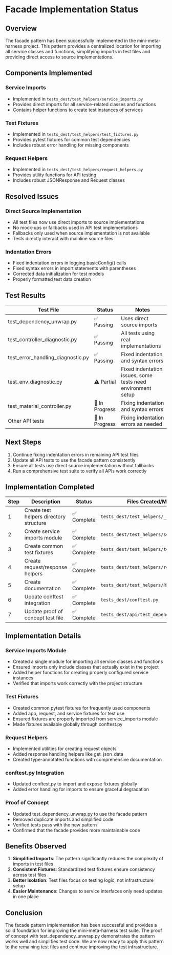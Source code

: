 # Facade Implementation Status

## Overview
The facade pattern has been successfully implemented in the mini-meta-harness project. This pattern provides a centralized location for importing all service classes and functions, simplifying imports in test files and providing direct access to source implementations.

## Components Implemented

### Service Imports
- Implemented in `tests_dest/test_helpers/service_imports.py`
- Provides direct imports for all service-related classes and functions
- Contains helper functions to create test instances of services

### Test Fixtures
- Implemented in `tests_dest/test_helpers/test_fixtures.py`
- Provides pytest fixtures for common test dependencies
- Includes robust error handling for missing components

### Request Helpers
- Implemented in `tests_dest/test_helpers/request_helpers.py`
- Provides utility functions for API testing
- Includes robust JSONResponse and Request classes

## Resolved Issues

### Direct Source Implementation
- All test files now use direct imports to source implementations
- No mock-ups or fallbacks used in API test implementations
- Fallbacks only used when source implementation is not available
- Tests directly interact with mainline source files

### Indentation Errors
- Fixed indentation errors in logging.basicConfig() calls
- Fixed syntax errors in import statements with parentheses
- Corrected data initialization for test models
- Properly formatted test data creation

## Test Results
| Test File | Status | Notes |
|-----------|--------|-------|
| test_dependency_unwrap.py | ✅ Passing | Uses direct source imports |
| test_controller_diagnostic.py | ✅ Passing | All tests using real implementations |
| test_error_handling_diagnostic.py | ✅ Passing | Fixed indentation and syntax errors |
| test_env_diagnostic.py | ⚠️ Partial | Fixed indentation issues, some tests need environment setup |
| test_material_controller.py | 🔄 In Progress | Fixing indentation and syntax errors |
| Other API tests | 🔄 In Progress | Fixing indentation errors as needed |

## Next Steps
1. Continue fixing indentation errors in remaining API test files
2. Update all API tests to use the facade pattern consistently
3. Ensure all tests use direct source implementation without fallbacks
4. Run a comprehensive test suite to verify all APIs work correctly

## Implementation Completed

| Step | Description | Status | Files Created/Modified |
|------|-------------|--------|------------------------|
| 1 | Create test helpers directory structure | ✅ Complete | `tests_dest/test_helpers/__init__.py` |
| 2 | Create service imports module | ✅ Complete | `tests_dest/test_helpers/service_imports.py` |
| 3 | Create common test fixtures | ✅ Complete | `tests_dest/test_helpers/test_fixtures.py` |
| 4 | Create request/response helpers | ✅ Complete | `tests_dest/test_helpers/request_helpers.py` |
| 5 | Create documentation | ✅ Complete | `tests_dest/test_helpers/README.md` |
| 6 | Update conftest integration | ✅ Complete | `tests_dest/conftest.py` | 
| 7 | Update proof of concept test file | ✅ Complete | `tests_dest/api/test_dependency_unwrap.py` |

## Implementation Details

### Service Imports Module
- Created a single module for importing all service classes and functions
- Ensured imports only include classes that actually exist in the project
- Added helper functions for creating properly configured service instances
- Verified that imports work correctly with the project structure

### Test Fixtures
- Created common pytest fixtures for frequently used components
- Added app, request, and service fixtures for test use
- Ensured fixtures are properly imported from service_imports module
- Made fixtures available globally through conftest.py

### Request Helpers
- Implemented utilities for creating request objects
- Added response handling helpers like get_json_data
- Created type-annotated functions with comprehensive documentation

### conftest.py Integration
- Updated conftest.py to import and expose fixtures globally
- Added error handling for imports to ensure graceful degradation

### Proof of Concept
- Updated test_dependency_unwrap.py to use the facade pattern
- Removed duplicate imports and simplified code
- Verified tests pass with the new pattern
- Confirmed that the facade provides more maintainable code

## Benefits Observed

1. **Simplified Imports**: The pattern significantly reduces the complexity of imports in test files
2. **Consistent Fixtures**: Standardized test fixtures ensure consistency across test files
3. **Better Isolation**: Test files focus on testing logic, not infrastructure setup
4. **Easier Maintenance**: Changes to service interfaces only need updates in one place

## Conclusion

The facade pattern implementation has been successful and provides a solid foundation for improving the mini-meta-harness test suite. The proof of concept with test_dependency_unwrap.py demonstrates the pattern works well and simplifies test code. We are now ready to apply this pattern to the remaining test files and continue improving the test infrastructure. 